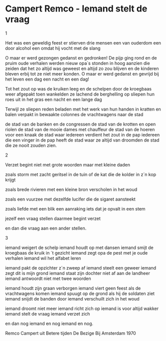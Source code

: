 # Campert Remco - Iemand stelt de vraag
1

Het was een geweldig feest
er stierven drie mensen
een van ouderdom
een door alcohol
een omdat hij vocht met de slang 

O maar er werd gezongen
gedanst en gedronken!
De pijp ging rond en de pruim
oude verhalen werden nieuw
opa´s stonden in hoog aanzien
die zeiden dat het zo altijd was geweest
en altijd zo zou blijven
en de kinderen bleven erbij
tot ze niet meer konden.
O maar er werd gedanst
en gevrijd bij het leven
een dag een nacht en een dag! 

Tot het zout op was
de kruiken leeg
en de schelpen door de kroegbaas
weer afgepakt
toen wankelden ze lachend de berghelling op
sliepen hun roes uit in het gras
een nacht en een lange dag 

Terwijl ze sliepen
reden
beladen met het werk van hun handen
in kratten en balen verpakt
in bewaakte colonnes
de vrachtwagens naar de stad

de stad van de banken en de congressen
de stad van de krotten en open riolen
de stad van de mooie dames met chauffeur
de stad van de hoeren voor een knaak
de stad waar iedereen verdient het zout in de pap
iedereen die een vinger in de pap heeft
de stad waar ze altijd van droomden
de stad die ze nooit zouden zien.

2

Verzet begint niet met grote woorden
maar met kleine daden 

zoals storm met zacht geritsel in de tuin
of de kat die de kolder in z´n kop krijgt 

zoals brede rivieren
met een kleine bron
verscholen in het woud 

zoals een vuurzee
met dezelfde lucifer
die de sigaret aansteekt 

zoals liefde met een blik
een aanraking iets dat je opvalt in een stem 

jezelf een vraag stellen
daarmee begint verzet 

en dan die vraag aan een ander stellen.

3

iemand weigert de schelp
iemand houdt op met dansen
iemand smijt de kroegbaas de kruik in ´t gezicht
iemand zegt opa de pest met je oude verhalen
iemand wil het alfabet leren 

iemand pakt de opzichter z´n zweep af
iemand steelt een geweer
iemand zegt dit is mijn grond
iemand staat zijn dochter niet af aan de landheer
iemand antwoordt niet met twee woorden 

iemand houdt zijn graan verborgen
iemand viert geen feest als de vrachtwagens komen
iemand spuugt op de grond als hij de soldaten ziet
iemand snijdt de banden door
iemand verschuilt zich in het woud 

iemand droomt niet meer
iemand richt zich op
iemand is voor altijd wakker
iemand stelt de vraag
iemand verzet zich 

en dan nog iemand
en nog iemand
en nog.

Remco Campert
uit Betere tijden
De Bezige Bij Amsterdam 1970